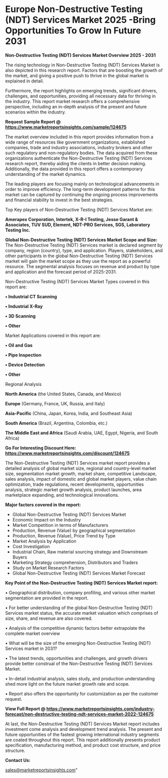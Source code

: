 # Europe Non-Destructive Testing (NDT) Services Market 2025 -Bring Opportunities To Grow In Future 2031

<Strong> Non-Destructive Testing (NDT) Services Market Overview 2025 - 2031</strong>

The rising technology in Non-Destructive Testing (NDT) Services Market is also depicted in this research report. Factors that are boosting the growth of the market, and giving a positive push to thrive in the global market is explained in detail.

Furthermore, the report highlights on emerging trends, significant drivers, challenges, and opportunities, providing all necessary data for thriving in the industry. This report market research offers a comprehensive perspective, including an in-depth analysis of the present and future scenarios within the industry.

<strong>Request Sample Report @ <a href=https://www.marketreportsinsights.com/sample/124675>https://www.marketreportsinsights.com/sample/124675</a></strong>

The market overview included in this report provides information from a wide range of resources like government organizations, established companies, trade and industry associations, industry brokers and other such regulatory and non-regulatory bodies. The data acquired from these organizations authenticate the Non-Destructive Testing (NDT) Services research report, thereby aiding the clients in better decision making. Additionally, the data provided in this report offers a contemporary understanding of the market dynamics.

The leading players are focusing mainly on technological advancements in order to improve efficiency. The long-term development patterns for this market can be captured by continuing the ongoing process improvements and financial stability to invest in the best strategies.

Top Key players of Non-Destructive Testing (NDT) Services Market are:

<strong>Amerapex Corporation, Intertek, X-R-I Testing, Jesse Garant & Associates, TUV SUD, Element, NDT-PRO Services, SGS, Laboratory Testing Inc.</strong>

<strong><b>Global Non-Destructive Testing (NDT) Services Market Scope and Size:</b></strong>
The Non-Destructive Testing (NDT) Services market is declared segment by company, region (country), type, and application. Players, stakeholders, and other participants in the global Non-Destructive Testing (NDT) Services market will gain the market scope as they use the report as a powerful resource. The segmental analysis focuses on revenue and product by type and application and the forecast period of 2025-2031.

Non-Destructive Testing (NDT) Services Market Types covered in this report are:

<strong>• Industrial CT Scanning

• Industrial X-Ray

• 3D Scanning

• Other</strong>

Market Applications covered in this report are:

<strong>• Oil and Gas

• Pipe Inspection

• Device Detection

• Other</strong> 

Regional Analysis

<strong>North America</strong> (the United States, Canada, and Mexico)

<strong>Europe</strong> (Germany, France, UK, Russia, and Italy)

<strong>Asia-Pacific</strong> (China, Japan, Korea, India, and Southeast Asia)

<strong>South America</strong> (Brazil, Argentina, Colombia, etc.)

<strong>The Middle East and Africa</strong> (Saudi Arabia, UAE, Egypt, Nigeria, and South Africa)

<strong>Go For Interesting Discount Here: <a href=https://www.marketreportsinsights.com/discount/124675>https://www.marketreportsinsights.com/discount/124675</a></strong>

The Non-Destructive Testing (NDT) Services market report provides a detailed analysis of global market size, regional and country-level market size, segmentation market growth, market share, competitive Landscape, sales analysis, impact of domestic and global market players, value chain optimization, trade regulations, recent developments, opportunities analysis, strategic market growth analysis, product launches, area marketplace expanding, and technological innovations.

<strong><b>Major factors covered in the report:</b></strong>
<ul>
  <li>Global Non-Destructive Testing (NDT) Services Market </li>
  <li>Economic Impact on the Industry</li>
  <li>Market Competition in terms of Manufacturers</li>
  <li>Production, Revenue (Value) by geographical segmentation</li>
  <li>Production, Revenue (Value), Price Trend by Type</li>
  <li>Market Analysis by Application</li>
  <li>Cost Investigation</li>
  <li>Industrial Chain, Raw material sourcing strategy and Downstream Buyers</li>
  <li>Marketing Strategy comprehension, Distributors and Traders</li>
  <li>Study on Market Research Factors</li>
  <li>Global Non-Destructive Testing (NDT) Services Market Forecast</li>
</ul>

<strong><b>Key Point of the Non-Destructive Testing (NDT) Services Market report:</b></strong>

• Geographical distribution, company profiling, and various other market segmentation are provided in the report.

• For better understanding of the global Non-Destructive Testing (NDT) Services market status, the accurate market valuation which comprises of size, share, and revenue are also covered.

• Analysis of the competitive dynamic factors better extrapolate the complete market overview

• What will be the size of the emerging Non-Destructive Testing (NDT) Services market in 2031?

• The latest trends, opportunities and challenges, and growth drivers provide better construal of the Non-Destructive Testing (NDT) Services Market.

• In-detail industrial analysis, sales study, and production understanding shed more light on the future market growth rate and scope.

• Report also offers the opportunity for customization as per the customer request.

<strong><b>View Full Report @ <a href=https://www.marketreportsinsights.com/industry-forecast/non-destructive-testing-ndt-services-market-2022-124675>https://www.marketreportsinsights.com/industry-forecast/non-destructive-testing-ndt-services-market-2022-124675</a></b></strong>


At last, the Non-Destructive Testing (NDT) Services Market report includes investment come analysis and development trend analysis. The present and future opportunities of the fastest growing international industry segments are coated throughout this report. This report additionally presents product specification, manufacturing method, and product cost structure, and price structure.

<strong>Contact Us:</strong>

sales@marketreportsinsights.com"
